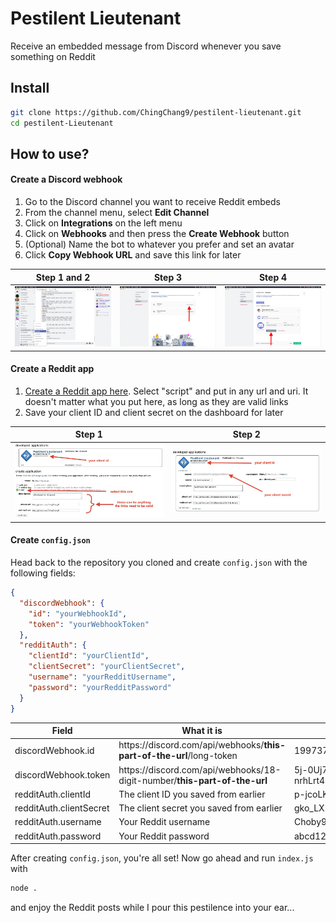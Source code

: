 # Pestilent Lieutenant
Receive an embedded message from Discord whenever you save something on Reddit

## Install
```bash
git clone https://github.com/ChingChang9/pestilent-lieutenant.git
cd pestilent-Lieutenant
```

## How to use?
#### Create a Discord webhook
1. Go to the Discord channel you want to receive Reddit embeds
2. From the channel menu, select **Edit Channel**
3. Click on **Integrations** on the left menu
4. Click on **Webhooks** and then press the **Create Webhook** button
5. (Optional) Name the bot to whatever you prefer and set an avatar
6. Click **Copy Webhook URL** and save this link for later

Step 1 and 2 | Step 3 | Step 4
-|-|-
![Discord step 1 and 2](./examples/1&2.jpg) | ![Discord step 3](./examples/3.jpg) | ![Discord step 4](./examples/4&5.jpg)

#### Create a Reddit app
1. [Create a Reddit app here](https://www.reddit.com/prefs/apps). Select "script" and put in any url and uri. It doesn't matter what you put here, as long as they are valid links
2. Save your client ID and client secret on the dashboard for later

Step 1 | Step 2
-|-
![Reddit step 1](./examples/6.jpg) | ![Reddit step 2](./examples/7.jpg)

#### Create `config.json`
Head back to the repository you cloned and create `config.json` with the following fields:
```json
{
  "discordWebhook": {
    "id": "yourWebhookId",
    "token": "yourWebhookToken"
  },
  "redditAuth": {
    "clientId": "yourClientId",
    "clientSecret": "yourClientSecret",
    "username": "yourRedditUsername",
    "password": "yourRedditPassword"
  }
}
```
Field | What it is | Example
-|-|-
discordWebhook.id | <span>https://</span>discord.com/api/webhooks/**this-part-of-the-url**/long-token | 199737254929760256
discordWebhook.token | <span>https://</span>discord.com/api/webhooks/18-digit-number/**this-part-of-the-url** | 5j-0Uj72BkzYcRt1rL56wVdm7OCIixAAL-nrhLrt41QSw9yDa3jdbT8dFSZRcDjDOEEp
redditAuth.clientId | The client ID you saved from earlier | p-jcoLKBynTLew
redditAuth.clientSecret | The client secret you saved from earlier | gko_LXELoV07ZBNUXrvWZfzE3aI
redditAuth.username | Your Reddit username | Choby9
redditAuth.password | Your Reddit password | abcd1234

After creating `config.json`, you're all set! Now go ahead and run `index.js` with
```bash
node .
```
and enjoy the Reddit posts while I pour this pestilence into your ear...